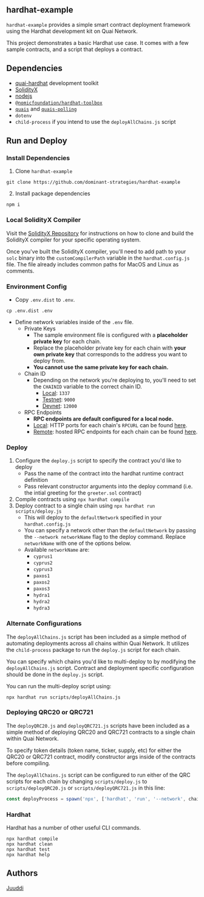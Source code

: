 ## hardhat-example

`hardhat-example` provides a simple smart contract deployment framework using the Hardhat development kit on Quai Network.

This project demonstrates a basic Hardhat use case. It comes with a few sample contracts, and a script that deploys a contract.

## Dependencies

- [quai-hardhat](https://github.com/dominant-strategies/quai-hardhat) development toolkit
- [SolidityX](https://github.com/dominant-strategies/SolidityX)
- [nodejs](https://nodejs.org/en/)
- [`@nomicfoundation/hardhat-toolbox`](https://www.npmjs.com/package/@nomicfoundation/hardhat-toolbox)
- [`quais`](https://www.npmjs.com/package/quais) and [`quais-polling`](https://www.npmjs.com/package/quais-polling)
- `dotenv`
- `child-process` if you intend to use the `deployAllChains.js` script

## Run and Deploy

### Install Dependencies

1. Clone `hardhat-example`

```shell
git clone https://github.com/dominant-strategies/hardhat-example
```

2. Install package dependencies

```shell
npm i
```

### Local SolidityX Compiler

Visit the [SolidityX Repository](https://github.com/dominant-strategies/SolidityX) for instructions on how to clone and build the SolidityX compiler for your specific operating system.

Once you've built the SolidityX compiler, you'll need to add path to your `solc` binary into the `customCompilerPath` variable in the `hardhat.config.js` file. The file already includes common paths for MacOS and Linux as comments.

### Environment Config

- Copy `.env.dist` to `.env`.

```shell
cp .env.dist .env
```

- Define network variables inside of the `.env` file.
  - Private Keys
    - The sample environment file is configured with a **placeholder private key** for each chain.
    - Replace the placeholder private key for each chain with **your own private key** that corresponds to the address you want to deploy from.
    - **You cannot use the same private key for each chain.**
  - Chain ID
    - Depending on the network you're deploying to, you'll need to set the `CHAINID` variable to the correct chain ID.
      - <u>Local</u>: `1337`
      - <u>Testnet</u>: `9000`
      - <u>Devnet</u>: `12000`
  - RPC Endpoints
    - **RPC endpoints are default configured for a local node.**
    - <u>Local</u>: HTTP ports for each chain's `RPCURL` can be found [here](https://docs.quai.network/node/node-overview#networking-and-conventions).
    - <u>Remote</u>: hosted RPC endpoints for each chain can be found [here](https://docs.quai.network/develop/networks#testnet).

### Deploy

1. Configure the `deploy.js` script to specify the contract you'd like to deploy
   - Pass the name of the contract into the hardhat runtime contract definition
   - Pass relevant constructor arguments into the deploy command (i.e. the intial greeting for the `greeter.sol` contract)
2. Compile contracts using `npx hardhat compile`
3. Deploy contract to a single chain using `npx hardhat run scripts/deploy.js`
   - This will deploy to the `defaultNetwork` specified in your `hardhat.config.js`
   - You can specify a network other than the `defaultNetwork` by passing the `--network networkName` flag to the deploy command. Replace `networkName` with one of the options below.
   - Available `networkName` are:
     - `cyprus1`
     - `cyprus2`
     - `cyprus3`
     - `paxos1`
     - `paxos2`
     - `paxos3`
     - `hydra1`
     - `hydra2`
     - `hydra3`

### Alternate Configurations

The `deployAllChains.js` script has been included as a simple method of automating deployments across all chains within Quai Network. It utilizes the `child-process` package to run the `deploy.js` script for each chain.

You can specify which chains you'd like to multi-deploy to by modifying the `deployAllChains.js` script. Contract and deployment specific configuration should be done in the `deploy.js` script.

You can run the multi-deploy script using:

```shell
npx hardhat run scripts/deployAllChains.js
```

### Deploying QRC20 or QRC721

The `deployQRC20.js` and `deployQRC721.js` scripts have been included as a simple method of deploying QRC20 and QRC721 contracts to a single chain within Quai Network.

To specify token details (token name, ticker, supply, etc) for either the QRC20 or QRC721 contract, modify constructor args inside of the contracts before compiling.

The `deployAllChains.js` script can be configured to run either of the QRC scripts for each chain by changing `scripts/deploy.js` to `scripts/deployQRC20.js` or `scripts/deployQRC721.js` in this line:

```javascript
const deployProcess = spawn('npx', ['hardhat', 'run', '--network', chain, 'scripts/deploy.js'])
```

### Hardhat

Hardhat has a number of other useful CLI commands.

```shell
npx hardhat compile
npx hardhat clean
npx hardhat test
npx hardhat help
```

## Authors

[Juuddi](https://github.com/Juuddi)

